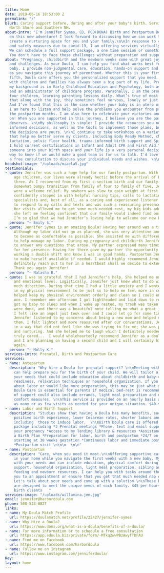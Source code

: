 ```yaml
---
title: Home
date: 2019-06-16 18:53:00 Z
permalink: "/"
blurb: Caring support before, during and after your baby's birth. Serving Boston,
  North Shore and Southern NH.
about-intro: "I'm Jennifer Symes, CD, PCD(DONA) Birth and Postpartum Doula. \n\nCongratulations
  on this new adventure! I look forward to discussing how we can work together to
  create a nurturing space for you and your family.\n\nIn response to changing policies
  and safety measures due to covid-19, I am offering services virtually, if needed.
  We can schedule a full support package, a one time session or something in between.
  You don't have to face these challenges without preparation and support."
about: "Pregnancy, childbirth and the newborn weeks come with great joy, transitions
  and challenges. As your Doula, I can help you find what works best for you and your
  baby. I provide non-judgmental care, education, hands-on support and encouragement
  as you navigate this journey of parenthood. Whether this is your first baby or your
  fifth, Doula care offers you the personalized support that you need. \n\nWorking
  with children and families has always been a big part of my life. Professionally,
  my background is in Early Childhood Education and Psychology, both as a teacher
  and an administrator of childcare programs. Personally, I am the proud parent of
  four children, learning parenting lessons daily. What’s true of most parents is
  that along with the joy, they sometimes feel nervous, lonely or just plain tired.
  And I’ve found that this is the case whether your baby is in utero or high school.
  I am here to listen and help solve the problems you encounter from pregnancy through
  the postpartum months. I am also here to celebrate your victories and cheer you
  on! When you are supported in this journey, I believe you are the parent your child
  deserves. \n\nMy philosophy is simple: I provide the resources you need to make
  informed decisions, as well as the tools to implement those plans, but ultimately,
  the decisions are yours. \n\nI continue to take workshops on a variety of topics
  that help me better serve my clients, including Body Ready Method, childbirth education,
  lactation, pelvic floor health, trauma informed birth support and Spinning Babies.
  I hold current certifications in Infant and Adult CPR and First Aid.\n\nInviting
  someone into your birth space and your life is a very personal decision. The best
  way to know if we would make a good team is for us to talk. I'd love to schedule
  a free consultation to discuss your individual needs and wishes. \n\n"
headshot-image: "/uploads/miaela5.jpg"
testimonials:
- quote: Jennifer was such a huge help for our family postpartum. With two school
    age children, our lives were already hectic before the arrival of baby number
    three. As I recovered from my first c-section birth and our family navigated the
    somewhat bumpy transition from family of four to family of five, Jennifer’s visits
    were a welcome relief. My newborn was slow to gain weight at first and Jennifer
    confidently stepped in with helpful nursing tips, calls to lactation and other
    specialists and, best of all, as a caring and experienced listener. She was quick
    to respond to my calls and texts and was such a reassuring presence in our home.
    Her visits allowed me to get some much-needed rest, my big kids adore her, and
    she left me feeling confident that our family would indeed find our new normal.
    I’m so glad that we had Jennifer’s loving help to welcome our new baby!
  person: "— Emily S."
- quote: Jennifer Symes is an amazing Doula! Having her around was a tremendous help.
    Although my labor did not go as planned, she was very attentive and helped me
    to become as comfortable as possible. She assisted me with different techniques
    to help manage my labor. During my pregnancy and childbirth Jennifer was available
    to answer any questions that arose. My partner expressed many times being grateful
    for her presence. Having her there gave my partner the opportunity to rest after
    working a double shift and know I was in good hands. Postpartum Jennifer continues
    to make herself available if needed. I would highly recommend Jennifer and would
    definitely reach out to her in a heartbeat shall we decide to extend our family.
    Thank you again Jennifer!
  person: "— Natasha B."
- quote: I was so grateful that I had Jennifer's help. She helped me on a pragmatic
    and emotional level. Logistically, Jennifer just knew what to do without needing
    much direction. During that time I had a little anxiety and I wanted everything
    in my physical environment to be just so to help me feel more in control... Jennifer
    helped keep my physical environment orderly and clean so I could enjoy my little
    one. I remember one afternoon I got lightheaded and laid down to rest. Jennifer
    got my baby to sleep and when I woke up rested, my trash was taken out, my dishes
    were done, and there was a beautiful note telling me what a great job I was doing.
    I felt like an angel just took over and I could let go for some time. Emotionally,
    Jennifer listened to my concerns about being a new mom and helped me to process
    them. I felt lighter and more reassured after our conversations. Jennifer listened
    in a way that did not feel like she was trying to fix me; she was present, accepting,
    and nurturing. And she helped me to laugh which I definitely needed. Jennifer
    truly cared...  I would wholeheartedly recommend Jennifer as a doula. My husband
    and I are planning on having a second child and I will certainly hire Jennifer
    again.
  person: "— Molly K."
services-intro: Prenatal, Birth and Postpartum Care
services:
- name: Antepartum
  description: "Why hire a Doula for prenatal support? \n\nMeeting with me prenatally
    can help prepare you for the birth of your child. We will tailor a program to
    your needs that could include education about childbirth and baby-care, emotional
    readiness, relaxation techniques or household organization. If you are anxious
    about labor or would like more preparation, this may be just what you need. Anitpartum
    Doula Care is essential for parents if medical bed-rest is recommended. This type
    of support could also include errands, light meal preparation and other physical
    comfort measures. \n\nThis service is provided on an hourly basis and can include
    as many or as few visits as needed for your unique situation. $40-$45 per hour"
- name: Labor and Birth Support
  description: "Studies show that having a Doula has many benefits, such as a more
    positive birth experience, lower Cesarean rates, shorter labors and less medications,
    including  those to induce labor.  \n\nBirth Doula care is offered as a $1,600
    package including *2 Prenatal meetings *Phone, text and email support through
    your pregnancy *Access to my lending library & resources *Assistance with writing
    a Birth Plan *Preparation for labor, birth and postpartum *24/7 on-call availability
    starting at 38 weeks gestation *Continuous labor and immediate postpartum support
    *Postpartum visit \n\n\n  \n\n"
- name: Postpartum
  description: "Care, when you need it most.\n\nOffering supportive care for new parents
    in your home while you navigate the first weeks with a new baby. My role varies
    with your needs and can include education, physical comfort during recovery, emotional
    support, household organization, light meal preparation, sibling adjustment, baby
    feeding and newborn resources. I can help you with tasks around the house, accompany
    you to an appointment or ensure that you get that much needed nap or a shower.
    Let's talk about your needs and come up with a solution.\n\nThese hourly visits
    are designed to meet the unique needs of each family. $45 per hour~10% off for
    birth clients   "
services-image: "/uploads/willamina.jen.jpg"
email: jennifer@harbordoula.com
phone: 508-523-0827
links:
- name: My Doula Match Profile
  url: https://doulamatch.net/profile/22427/jennifer-symes
- name: Why Hire a Doula?
  url: https://www.dona.org/what-is-a-doula/benefits-of-a-doula/
- name: For more information or to schedule a free consultation
  url: https://app.edoula.biz/private/form/-MTkq2wwPBzAwyfTDFAU
- name: Find me on Facebook
  url: https://www.facebook.com/harbordoula
- name: Follow me on Instagram
  url: https://www.instagram.com/jenniferdoula/
Key: 
layout: home
---
```



